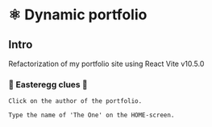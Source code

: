 # ⚛️ Dynamic portfolio

## Intro 

Refactorization of my portfolio site using React Vite v10.5.0


### 🐣 Easteregg clues 🐇

    Click on the author of the portfolio.
    
    Type the name of 'The One' on the HOME-screen.